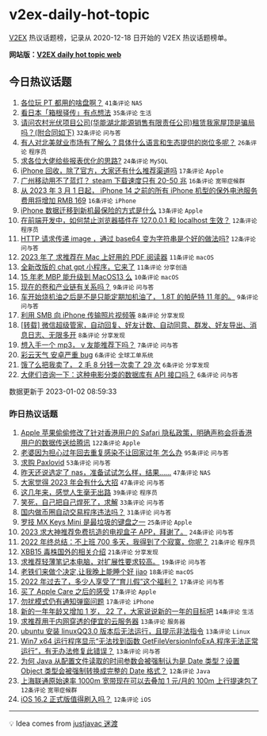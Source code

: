 # v2ex-daily-hot-topic

[V2EX](https://www.v2ex.com/) 热议话题榜，记录从 2020-12-18 日开始的 V2EX 热议话题榜单。

**网站版：[V2EX daily hot topic web](https://boojack.github.io/v2ex-daily-hot-topic-web/)**

## 今日热议话题

<!-- TODAY BEGIN -->

1. [各位玩 PT 都用的啥盘啊？](https://www.v2ex.com/t/906013) `41条评论` `NAS`
1. [看日本「箱根驿传」有点想法](https://www.v2ex.com/t/906024) `35条评论` `生活`
1. [请问农村光伏项目公司(华能湖北能源销售有限责任公司)租赁我家屋顶是骗局吗？(附合同如下)](https://www.v2ex.com/t/906030) `32条评论` `问与答`
1. [有人对北美就业市场有了解么？具体什么语言和生态提供的岗位多呢？](https://www.v2ex.com/t/906022) `26条评论` `程序员`
1. [求各位大佬给些报表优化的思路?](https://www.v2ex.com/t/906010) `24条评论` `MySQL`
1. [iPhone 回收，除了官方，大家还有什么推荐渠道吗](https://www.v2ex.com/t/906034) `17条评论` `Apple`
1. [广州移动用不了蓝灯？ steam 下载速度只有 20-50 兆](https://www.v2ex.com/t/906053) `16条评论` `宽带症候群`
1. [从 2023 年 3 月 1 日起， iPhone 14 之前的所有 iPhone 机型的保外电池服务费用将增加 RMB 169](https://www.v2ex.com/t/906046) `16条评论` `iPhone`
1. [iPhone 数据迁移到新机最保险的方式是什么](https://www.v2ex.com/t/906054) `13条评论` `Apple`
1. [在前端开发中，如何禁止浏览器插件在 127.0.0.1 和 localhost 生效？](https://www.v2ex.com/t/906043) `12条评论` `程序员`
1. [HTTP 请求传递 image ，通过 base64 变为字符串是个好的做法吗?](https://www.v2ex.com/t/906015) `12条评论` `问与答`
1. [2023 年了 求推荐在 Mac 上好用的 PDF 阅读器](https://www.v2ex.com/t/906048) `11条评论` `macOS`
1. [全新改版的 chat gpt 小程序，它来了](https://www.v2ex.com/t/906039) `11条评论` `分享创造`
1. [15 年老 MBP 能升级到 MacOS13 么](https://www.v2ex.com/t/906050) `10条评论` `macOS`
1. [现在的卷和产业链有关系吗？](https://www.v2ex.com/t/906061) `9条评论` `问与答`
1. [车开始烧机油之后是不是只能定期加机油了， 1.8T 的帕萨特 11 年的。](https://www.v2ex.com/t/906004) `9条评论` `问与答`
1. [利用 SMB 向 iPhone 传输照片视频等](https://www.v2ex.com/t/906020) `8条评论` `分享发现`
1. [[转载] 微信超级管家，自动回复、好友计数、自动同意、群发、好友导出、消息日志、无限多开](https://www.v2ex.com/t/906017) `8条评论` `分享发现`
1. [想入手一个 mp3， v 友能推荐下吗？](https://www.v2ex.com/t/906047) `7条评论` `问与答`
1. [彩云天气 安卓严重 bug](https://www.v2ex.com/t/906059) `6条评论` `全球工单系统`
1. [饿了么把我卖了， 2 毛 8 分钱一次卖了 29 次](https://www.v2ex.com/t/906044) `6条评论` `分享发现`
1. [大佬们咨询一下：这种电影分类的数据库有 API 接口吗？](https://www.v2ex.com/t/906016) `6条评论` `问与答`

数据更新于 2023-01-02 08:59:33

<!-- TODAY END -->

### 昨日热议话题

<!-- YESTERDAY BEGIN -->

1. [Apple 苹果偷偷修改了针对香港用户的 Safari 隐私政策，明确声称会将香港用户的数据传送给腾讯](https://www.v2ex.com/t/905897) `122条评论` `Apple`
1. [老婆因为担心过年回去重复感染不让回家过年 怎么办](https://www.v2ex.com/t/905903) `95条评论` `问与答`
1. [求购 Paxlovid](https://www.v2ex.com/t/905877) `53条评论` `问与答`
1. [昨天还说选定了 nas，准备试试怎么样，结果……](https://www.v2ex.com/t/905908) `47条评论` `NAS`
1. [大家觉得 2023 年会有什么大招](https://www.v2ex.com/t/905923) `47条评论` `问与答`
1. [这几年来，感觉人生毫无出路](https://www.v2ex.com/t/905915) `39条评论` `程序员`
1. [笑死，自己把自己焊死了，求解](https://www.v2ex.com/t/905878) `33条评论` `问与答`
1. [国内做币圈自动交易程序违法吗？](https://www.v2ex.com/t/905892) `31条评论` `问与答`
1. [罗技 MX Keys Mini 是最垃圾的键盘之一](https://www.v2ex.com/t/905931) `25条评论` `Apple`
1. [2023 求大神推荐免费抗造的电视盒子 APP，拜谢了。](https://www.v2ex.com/t/905907) `24条评论` `问与答`
1. [2022 年终总结：不上班 700 多天，我得到了个寂寞，你呢？](https://www.v2ex.com/t/905969) `21条评论` `程序员`
1. [XBB15 毒株国外的相关介绍](https://www.v2ex.com/t/905967) `21条评论` `分享发现`
1. [求推荐轻薄笔记本电脑，对扩展性要求较高。](https://www.v2ex.com/t/905940) `19条评论` `问与答`
1. [老铁们来做个决定,让我晚上能睡个好 jiao](https://www.v2ex.com/t/905963) `18条评论` `macOS`
1. [2022 年过去了，多少人享受了“育儿假”这个福利？](https://www.v2ex.com/t/905929) `17条评论` `问与答`
1. [买了 Apple Care 之后的感受](https://www.v2ex.com/t/905913) `17条评论` `Apple`
1. [勿扰模式仍有通知弹窗问题](https://www.v2ex.com/t/905883) `17条评论` `iPhone`
1. [新的一年年龄又增加 1 岁， 22 了，大家说说新的一年的目标吧](https://www.v2ex.com/t/905889) `14条评论` `生活`
1. [求推荐用于内网穿透的便宜的云服务器](https://www.v2ex.com/t/905986) `13条评论` `服务器`
1. [ubuntu 安装 linuxQQ3.0 版本后无法运行，且提示非法指令](https://www.v2ex.com/t/905952) `13条评论` `Linux`
1. [Win7 x64 运行程序显示“无法找到函数 GetFileVersionInfoExA,程序无法正常运行”，有无办法修复此错误？](https://www.v2ex.com/t/905947) `13条评论` `问与答`
1. [为何 Java 从配置文件读取的时间参数会被强制认为是 Date 类型？设置 Object 类型会被强制转换成完整的 Date 格式？](https://www.v2ex.com/t/905904) `12条评论` `Java`
1. [上海联通原始速率 1000m 宽带现在可以去叠加 1 元/月的 100m 上行提速包了](https://www.v2ex.com/t/905888) `12条评论` `宽带症候群`
1. [iOS 16.2 正式版值得刷入吗？](https://www.v2ex.com/t/905874) `12条评论` `iOS`

<!-- YESTERDAY END -->

---

💡 Idea comes from [justjavac 迷渡](https://github.com/justjavac/)
